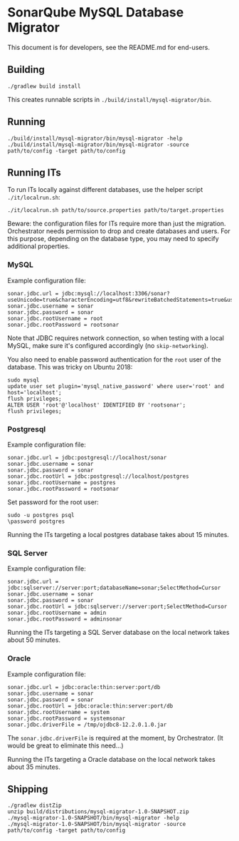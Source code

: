 SonarQube MySQL Database Migrator
=================================

This document is for developers, see the README.md for end-users.

## Building

    ./gradlew build install

This creates runnable scripts in `./build/install/mysql-migrator/bin`.

## Running

    ./build/install/mysql-migrator/bin/mysql-migrator -help
    ./build/install/mysql-migrator/bin/mysql-migrator -source path/to/config -target path/to/config

## Running ITs

To run ITs locally against different databases, use the helper script `./it/localrun.sh`:

    ./it/localrun.sh path/to/source.properties path/to/target.properties

Beware: the configuration files for ITs require more than just the migration.
Orchestrator needs permission to drop and create databases and users.
For this purpose, depending on the database type, you may need to specify additional properties.

### MySQL

Example configuration file:

    sonar.jdbc.url = jdbc:mysql://localhost:3306/sonar? useUnicode=true&characterEncoding=utf8&rewriteBatchedStatements=true&useConfigs=maxPerformance&useSSL=false
    sonar.jdbc.username = sonar
    sonar.jdbc.password = sonar
    sonar.jdbc.rootUsername = root
    sonar.jdbc.rootPassword = rootsonar

Note that JDBC requires network connection, so when testing with a local MySQL, make sure it's configured accordingly (no `skip-networking`).

You also need to enable password authentication for the `root` user of the database.
This was tricky on Ubuntu 2018:

    sudo mysql
    update user set plugin='mysql_native_password' where user='root' and host='localhost';
    flush privileges;
    ALTER USER 'root'@'localhost' IDENTIFIED BY 'rootsonar';
    flush privileges;

### Postgresql

Example configuration file:

    sonar.jdbc.url = jdbc:postgresql://localhost/sonar
    sonar.jdbc.username = sonar
    sonar.jdbc.password = sonar
    sonar.jdbc.rootUrl = jdbc:postgresql://localhost/postgres
    sonar.jdbc.rootUsername = postgres
    sonar.jdbc.rootPassword = rootsonar

Set password for the root user:

    sudo -u postgres psql
    \password postgres

Running the ITs targeting a local postgres database takes about 15 minutes.

### SQL Server

Example configuration file:

    sonar.jdbc.url = jdbc:sqlserver://server:port;databaseName=sonar;SelectMethod=Cursor
    sonar.jdbc.username = sonar
    sonar.jdbc.password = sonar
    sonar.jdbc.rootUrl = jdbc:sqlserver://server:port;SelectMethod=Cursor
    sonar.jdbc.rootUsername = admin
    sonar.jdbc.rootPassword = adminsonar

Running the ITs targeting a SQL Server database on the local network takes about 50 minutes.

### Oracle

Example configuration file:

    sonar.jdbc.url = jdbc:oracle:thin:server:port/db
    sonar.jdbc.username = sonar
    sonar.jdbc.password = sonar
    sonar.jdbc.rootUrl = jdbc:oracle:thin:server:port/db
    sonar.jdbc.rootUsername = system
    sonar.jdbc.rootPassword = systemsonar
    sonar.jdbc.driverFile = /tmp/ojdbc8-12.2.0.1.0.jar

The `sonar.jdbc.driverFile` is required at the moment, by Orchestrator. (It would be great to eliminate this need...)

Running the ITs targeting a Oracle database on the local network takes about 35 minutes.

## Shipping

    ./gradlew distZip
    unzip build/distributions/mysql-migrator-1.0-SNAPSHOT.zip
    ./mysql-migrator-1.0-SNAPSHOT/bin/mysql-migrator -help
    ./mysql-migrator-1.0-SNAPSHOT/bin/mysql-migrator -source path/to/config -target path/to/config
